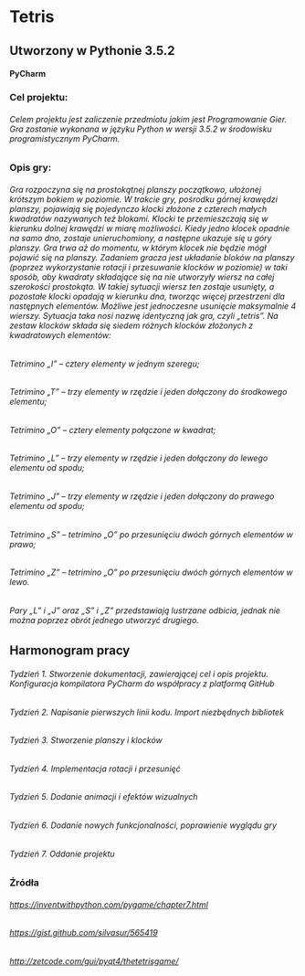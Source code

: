 # Tetris

## Utworzony w Pythonie 3.5.2
#### PyCharm

### Cel projektu:
###### Celem projektu jest zaliczenie przedmiotu jakim jest Programowanie Gier. Gra zostanie wykonana w języku Python w wersji 3.5.2 w środowisku programistycznym PyCharm. 

### Opis gry:
###### Gra rozpoczyna się na prostokątnej planszy początkowo, ułożonej krótszym bokiem w poziomie. W trakcie gry, pośrodku górnej krawędzi planszy, pojawiają się pojedynczo klocki złożone z czterech małych kwadratów nazywanych też blokami. Klocki te przemieszczają się w kierunku dolnej krawędzi w miarę możliwości. Kiedy jedno klocek opadnie na samo dno, zostaje unieruchomiony, a następne ukazuje się u góry planszy. Gra trwa aż do momentu, w którym klocek nie będzie mógł pojawić się na planszy. Zadaniem gracza jest układanie bloków na planszy (poprzez wykorzystanie rotacji i przesuwanie klocków w poziomie) w taki sposób, aby kwadraty składające się na nie utworzyły wiersz na całej szerokości prostokąta. W takiej sytuacji wiersz ten zostaje usunięty, a pozostałe klocki opadają w kierunku dna, tworząc więcej przestrzeni dla następnych elementów. Możliwe jest jednoczesne usunięcie maksymalnie 4 wierszy. Sytuacja taka nosi nazwę identyczną jak gra, czyli „tetris”. Na zestaw klocków składa się siedem różnych klocków złożonych z kwadratowych elementów:
 
###### Tetrimino „I” – cztery elementy w jednym szeregu;
###### Tetrimino „T” – trzy elementy w rzędzie i jeden dołączony do środkowego elementu;
###### Tetrimino „O” – cztery elementy połączone w kwadrat;
###### Tetrimino „L” – trzy elementy w rzędzie i jeden dołączony do lewego elementu od spodu;
###### Tetrimino „J” – trzy elementy w rzędzie i jeden dołączony do prawego elementu od spodu;
###### Tetrimino „S” – tetrimino „O” po przesunięciu dwóch górnych elementów w prawo;
###### Tetrimino „Z” – tetrimino „O” po przesunięciu dwóch górnych elementów w lewo.
###### Pary „L” i „J” oraz „S” i „Z” przedstawiają lustrzane odbicia, jednak nie można poprzez obrót jednego utworzyć drugiego.

## Harmonogram pracy
###### Tydzień 1. Stworzenie dokumentacji, zawierającej cel i opis projektu. Konfiguracja kompilatora PyCharm do współpracy z platformą GitHub
###### Tydzień 2. Napisanie pierwszych linii kodu. Import niezbędnych bibliotek
###### Tydzień 3. Stworzenie planszy i klocków
###### Tydzień 4. Implementacja rotacji i przesunięć
###### Tydzień 5. Dodanie animacji i efektów wizualnych
###### Tydzień 6. Dodanie nowych funkcjonalności, poprawienie wyglądu gry
###### Tydzień 7. Oddanie projektu

### Źródła

###### https://inventwithpython.com/pygame/chapter7.html
###### https://gist.github.com/silvasur/565419
###### http://zetcode.com/gui/pyqt4/thetetrisgame/
